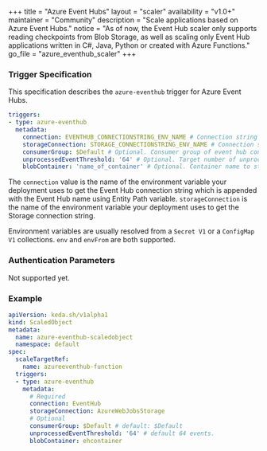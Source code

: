 +++
title = "Azure Event Hubs"
layout = "scaler"
availability = "v1.0+"
maintainer = "Community"
description = "Scale applications based on Azure Event Hubs."
notice = "As of now, the Event Hub scaler only supports reading checkpoints from Blob Storage, as well as scaling only Event Hub applications written in C#, Java, Python or created with Azure Functions."
go_file = "azure_eventhub_scaler"
+++

### Trigger Specification

This specification describes the `azure-eventhub` trigger for Azure Event Hubs.

```yaml
triggers:
- type: azure-eventhub
  metadata:
    connection: EVENTHUB_CONNECTIONSTRING_ENV_NAME # Connection string for Event Hub namespace appended with "EntityPath=<event_hub_name>"
    storageConnection: STORAGE_CONNECTIONSTRING_ENV_NAME # Connection string for account used to store checkpoint. As of now the Event Hub scaler only reads from Azure Blob Storage. 
    consumerGroup: $Default # Optional. Consumer group of event hub consumer. Default: $Default
    unprocessedEventThreshold: '64' # Optional. Target number of unprocessed events across all partitions in Event Hub for HPA. Default: 64 events.
    blobContainer: 'name_of_container' # Optional. Container name to store checkpoint. This is needed when a using an Event Hub application written in dotnet or java, and not an Azure function.
```

The `connection` value is the name of the environment variable your deployment uses to get the Event Hub connection string which is appended with the Event Hub name using Entity Path variable. `storageConnection` is the name of the environment variable your deployment uses to get the Storage connection string.

Environment variables are usually resolved from a `Secret V1` or a `ConfigMap V1` collections. `env` and `envFrom` are both supported.

### Authentication Parameters

Not supported yet.

### Example

```yaml
apiVersion: keda.sh/v1alpha1
kind: ScaledObject
metadata:
  name: azure-eventhub-scaledobject
  namespace: default
spec:
  scaleTargetRef:
    name: azureeventhub-function
  triggers:
  - type: azure-eventhub
    metadata:
      # Required
      connection: EventHub
      storageConnection: AzureWebJobsStorage
      # Optional
      consumerGroup: $Default # default: $Default
      unprocessedEventThreshold: '64' # default 64 events.
      blobContainer: ehcontainer
```
